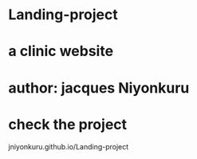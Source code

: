 # Landing-project
# a clinic website
# author: jacques Niyonkuru
# check the project
jniyonkuru.github.io/Landing-project

